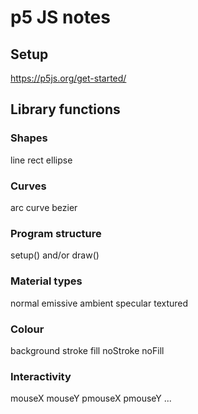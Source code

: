 # p5 JS notes
## Setup
https://p5js.org/get-started/

## Library functions
### Shapes
line
rect
ellipse

### Curves
arc
curve
bezier

### Program structure
setup()
and/or
draw()

### Material types
normal
emissive
ambient
specular
textured

### Colour
background
stroke
fill
noStroke
noFill

### Interactivity
mouseX
mouseY
pmouseX
pmouseY
...

